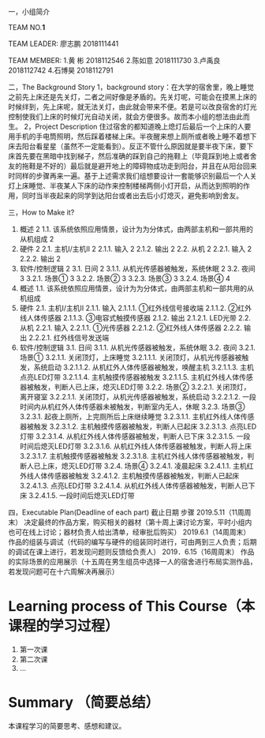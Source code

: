 一，小组简介

TEAM NO.______1______

TEAM LEADER: 廖志鹏 2018111441

TEAM MEMBER:  1.黄  彬 2018112546
              2.陈如意 2018111730
              3.卢禹良 2018112742
              4.石博昊 2018112791

二，The Background Story
1，background story：在大学的宿舍里，晚上睡觉之前先上床还是先关灯，二者之间好像是矛盾的。先关灯呢，可能会在摸黑上床的时候绊到，先上床呢，就无法关灯，由此就会带来不便。若是可以改良宿舍的灯光控制使我们上床的时候灯光自动关闭，就会方便很多。故而本小组的想法由此而生。
2，Project Description
  住过宿舍的都知道晚上熄灯后最后一个上床的人要用手机的手电筒照明，然后踩着楼梯上床。半夜醒来想上厕所或者晚上睡不着想下床去阳台看星星（虽然不一定能看到）。反正不管什么原因就是要半夜下床，要下床首先要在黑暗中找到梯子，然后准确的踩到自己的拖鞋上（毕竟踩到地上或者舍友的拖鞋是不好的）最后就是避开地上的障碍物成功走到阳台，并且在从阳台回来时同样的步骤再来一遍。基于上述需求我们组想要设计一套能够识别最后一个人关灯上床睡觉、半夜某人下床的动作来控制楼梯两侧小灯开启，从而达到照明的作用，同时当半夜起来的同学到达阳台或者出去后小灯熄灭，避免影响到舍友。

三，How to Make it?
1.	概述	2
1.1.	该系统依照应用情景，设计为为分体式，由两部主机和一部共用的从机组成	2
2.	硬件	2
2.1.	主机Ⅰ/主机Ⅱ	2
2.1.1.	输入	2
2.1.2.	输出	2
2.2.	从机	2
2.2.1.	输入	2
2.2.2.	输出	2
3.	软件/控制逻辑	2
3.1.	日间	2
3.1.1.	从机光传感器被触发，系统休眠	2
3.2.	夜间	3
3.2.1.	场景①	3
3.2.2.	场景②	3
3.2.3.	场景③	3
3.2.4.	场景④	4
1.	概述
1.1.	该系统依照应用情景，设计为为分体式，由两部主机和一部共用的从机组成
2.	硬件
2.1.	主机Ⅰ/主机Ⅱ
2.1.1.	输入
2.1.1.1.	①红外线信号接收端
2.1.1.2.	②红外线人体传感器
2.1.1.3.	③电容式触摸传感器
2.1.2.	输出
2.1.2.1.	LED光带
2.2.	从机
2.2.1.	输入
2.2.1.1.	①光传感器
2.2.1.2.	②红外线人体传感器
2.2.2.	输出
2.2.2.1.	红外线信号发送端
3.	软件/控制逻辑
3.1.	日间
3.1.1.	从机光传感器被触发，系统休眠
3.2.	夜间
3.2.1.	场景①
3.2.1.1.	关闭顶灯，上床睡觉
3.2.1.1.1.	关闭顶灯，从机光传感器被触发，系统启动
3.2.1.1.2.	从机红外人体传感器被触发，唤醒主机
3.2.1.1.3.	主机点亮LED灯带
3.2.1.1.4.	主机触摸传感器被触发
3.2.1.1.5.	主机红外线人体传感器被触发，判断人已上床，熄灭LED灯带
3.2.2.	场景②
3.2.2.1.	关闭顶灯，离开寝室
3.2.2.1.1.	关闭顶灯，从机光传感器被触发，系统启动
3.2.2.1.2.	一段时间内从机红外人体传感器未被触发，判断室内无人，休眠
3.2.3.	场景③
3.2.3.1.	起夜上厕所，上完厕所后上床继续睡觉
3.2.3.1.1.	主机红外线人体传感器被触发
3.2.3.1.2.	主机触摸传感器被触发，判断人已起床
3.2.3.1.3.	点亮LED灯带
3.2.3.1.4.	从机红外线人体传感器被触发，判断人已下床
3.2.3.1.5.	一段时间后熄灭LED灯带
3.2.3.1.6.	从机红外线人体传感器被触发，判断人将上床
3.2.3.1.7.	主机触摸传感器被触发
3.2.3.1.8.	主机红外线人体传感器被触发，判断人已上床，熄灭LED灯带
3.2.4.	场景④
3.2.4.1.	凌晨起床
3.2.4.1.1.	主机红外线人体传感器被触发
3.2.4.1.2.	主机触摸传感器被触发，判断人已起床
3.2.4.1.3.	点亮LED灯带
3.2.4.1.4.	从机红外线人体传感器被触发，判断人已下床
3.2.4.1.5.	一段时间后熄灭LED灯带

四，Executable Plan(Deadline of each part)
截止日期                    步骤
2019.5.11（11周周末）      决定最终的作品方案，购买相关的器材（第十周上课讨论方案，平时小组内也可在线上讨论；器材负责人给出清单，经审批后购买）
2019.6.1（14周周末）       作品的组装与调试（代码的编写与硬件的组装同时进行，可由两到三人负责；后期的调试在课上进行，若发现问题则反馈给负责人）
2019．6.15（16周周末）     作品的实际场景的应用展示（十五周在男生组员中选择一人的宿舍进行布局实测作品，若发现问题可在十六周解决再展示）



# Learning process of This Course（本课程的学习过程）

1. 第一次课
2. 第二次课
3. …

# Summary （简要总结）
本课程学习的简要思考、感想和建议。
